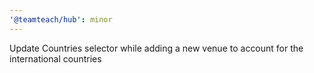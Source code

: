 ```yaml
---
'@teamteach/hub': minor
---
```


Update Countries selector while adding a new venue to account for the international countries
